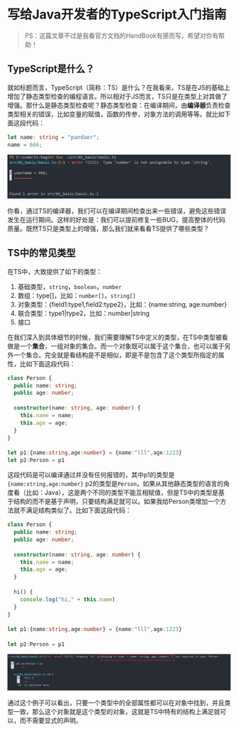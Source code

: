 # 写给Java开发者的TypeScript入门指南
> PS：这篇文章不过是我看官方文档的HandBook有感而写，希望对你有帮助！
## TypeScript是什么？

就如标题而言，TypeScript（简称：TS）是什么？在我看来，TS是在JS的基础上增加了静态类型检查的编程语言。所以相对于JS而言，TS只是在类型上对其做了增强。那什么是静态类型检查呢？静态类型检查：在编译期间，由**编译器**负责检查类型相关的错误，比如变量的赋值，函数的传参，对象方法的调用等等。就比如下面这段代码：

```ts
let name: string = "pandaer";
name = 666;
```

![image-20250203191103391](./images/image-20250203191103391.png)

你看，通过TS的编译器，我们可以在编译期间检查出来一些错误，避免这些错误发生在运行期间。这样的好处是：我们可以提前修复一些BUG，提高整体的代码质量。既然TS只是类型上的增强，那么我们就来看看TS提供了哪些类型？

## TS中的常见类型

在TS中，大致提供了如下的类型：

1. 基础类型，`string`，`boolean`，`number`
2. 数组：type[]，比如：`number[]`，`string[]`
3. 对象类型：{field1:type1,field2:type2}，比如：{name:string, age:number}
4. 联合类型：type1|type2，比如：number|string
5. 接口

在我们深入到具体细节的时候，我们需要理解TS中定义的类型，在TS中类型被看做是一个**集合**，一组对象的集合。而一个对象既可以属于这个集合，也可以属于另外一个集合。完全就是看结构是不是相似，即是不是包含了这个类型所指定的属性，比如下面这段代码：

```ts
class Person {
  public name: string;
  public age: number;

  constructor(name: string, age: number) {
    this.name = name;
    this.age = age;
  }
}

let p1:{name:string,age:number} = {name:"lll",age:1223}
let p2:Person = p1
```

这段代码是可以编译通过并没有任何报错的，其中p1的类型是`{name:string,age:number}` p2的类型是`Person`，如果从其他静态类型的语言的角度看（比如：Java），这是两个不同的类型不能互相赋值，但是TS中的类型是基于结构的而不是基于声明，只要结构满足就可以。如果我给Person类增加一个方法就不满足结构类似了。比如下面这段代码：

```ts
class Person {
  public name: string;
  public age: number;

  constructor(name: string, age: number) {
    this.name = name;
    this.age = age;
  }

  hi() {
    console.log("hi," + this.name)
  }
}

let p1:{name:string,age:number} = {name:"lll",age:1223}

let p2:Person = p1
```

![image-20250203193113480](./images/image-20250203193113480.png)

通过这个例子可以看出，只要一个类型中的全部属性都可以在对象中找到，并且类型一致，那么这个对象就是这个类型的对象，这就是TS中特有的结构上满足就可以，而不需要显式的声明。































